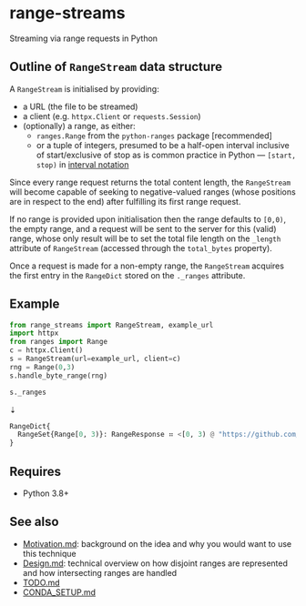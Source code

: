# range-streams

Streaming via range requests in Python

## Outline of `RangeStream` data structure

A `RangeStream` is initialised by providing:

- a URL (the file to be streamed)
- a client (e.g. `httpx.Client` or `requests.Session`)
- (optionally) a range, as either:
  - `ranges.Range` from the `python-ranges` package [recommended]
  - or a tuple of integers, presumed to be a half-open interval
    inclusive of start/exclusive of stop as is common practice
    in Python — `[start, stop)` in
    [interval notation](https://en.wikipedia.org/wiki/Interval_(mathematics)#Notations_for_intervals)

Since every range request returns the total content length, the `RangeStream` will
become capable of seeking to negative-valued ranges (whose positions are in respect to the end)
after fulfilling its first range request.

If no range is provided upon initialisation then the range defaults to `[0,0)`, the empty range,
and a request will be sent to the server for this (valid) range, whose only result will be
to set the total file length on the `_length` attribute of `RangeStream` (accessed through the
`total_bytes` property).

Once a request is made for a non-empty range, the `RangeStream` acquires the first entry in the
`RangeDict` stored on the `._ranges` attribute.

## Example

```py
from range_streams import RangeStream, example_url
import httpx
from ranges import Range
c = httpx.Client()
s = RangeStream(url=example_url, client=c)
rng = Range(0,3)
s.handle_byte_range(rng)

s._ranges
```
⇣
```py
RangeDict{
  RangeSet{Range[0, 3)}: RangeResponse ⠶ <[0, 3) @ "https://github.com/lmmx/range-streams/raw/bb5e0cc2e6980ea9e716a569ab0322587d3aa785/example_text_file.txt">
}
```

## Requires

- Python 3.8+

## See also

- [Motivation.md](https://github.com/lmmx/range-streams/blob/master/docs/Motivation.md):
  background on the idea and why you would want to use this technique
- [Design.md](https://github.com/lmmx/range-streams/blob/master/docs/Design.md):
  technical overview on how disjoint ranges are represented and how intersecting ranges are handled
- [TODO.md](https://github.com/lmmx/range-streams/blob/master/docs/TODO.md)
- [CONDA\_SETUP.md](https://github.com/lmmx/range-streams/blob/master/docs/CONDA_SETUP.md)

